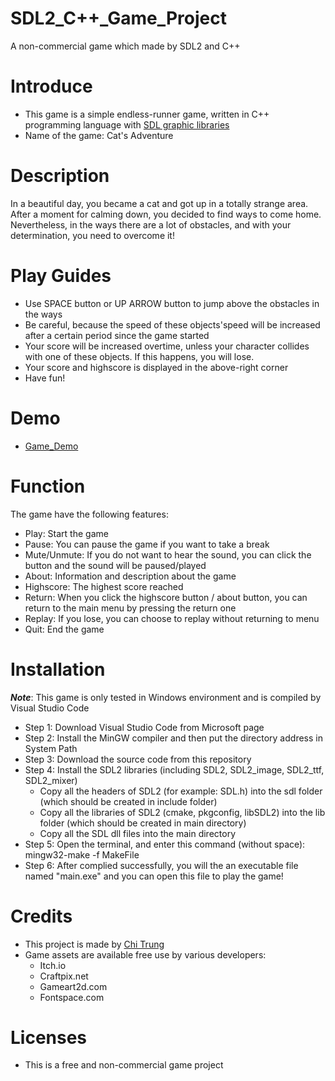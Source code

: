 # SDL2_C++_Game_Project

A non-commercial game which made by SDL2 and C++

# Introduce

- This game is a simple endless-runner game,  written in C++ programming language with [SDL graphic libraries](https://www.libsdl.org/)
- Name of the game: Cat's Adventure


# Description

In a beautiful day, you became a cat and got up in a totally strange area. After a moment for calming down, you decided to find ways to come home. Nevertheless, in the ways there are a lot of obstacles, and with your determination, you need to overcome it!

# Play Guides 

- Use SPACE button or UP ARROW button to jump above the obstacles in the ways
- Be careful, because the speed of these objects'speed will be increased after a certain period since the game started
- Your score will be increased overtime, unless your character collides with one of these objects. If this happens, you will lose.
- Your score and highscore is displayed in the above-right corner
- Have fun!

# Demo
- [Game_Demo](https://drive.google.com/file/d/11lWaq1ICbnSnKHswAEDkf54NpZyXpzB8/view?usp=sharing)
# Function

The game have the following features:
- Play: Start the game
- Pause: You can pause the game if you want to take a break
- Mute/Unmute: If you do not want to hear the sound, you can click the button and the sound will be paused/played
- About: Information and description about the game
- Highscore: The highest score reached
- Return: When you click the highscore button / about button, you can return to the main menu by pressing the return one
- Replay: If you lose, you can choose to replay without returning to menu
- Quit: End the game


# Installation

***Note***: This game is only tested in Windows environment and is compiled by Visual Studio Code

- Step 1: Download Visual Studio Code from Microsoft page
- Step 2: Install the MinGW compiler and then put the directory address in System Path
- Step 3: Download the source code from this repository
- Step 4: Install the SDL2 libraries (including SDL2, SDL2_image, SDL2_ttf, SDL2_mixer)
    - Copy all the headers of SDL2 (for example: SDL.h) into the sdl folder (which should be created in include folder)
    - Copy all the libraries of SDL2 (cmake, pkgconfig, libSDL2) into the lib folder (which should be created in main directory)
    - Copy all the SDL dll files into the main directory
- Step 5: Open the terminal, and enter this command (without space): mingw32-make -f MakeFile
- Step 6: After complied successfully, you will the an executable file named "main.exe" and you can open this file to play the game!

# Credits

- This project is made by [Chi Trung](https://github.com/chitrung-gg)
- Game assets are available free use by various developers:
    - Itch.io
    - Craftpix.net
    - Gameart2d.com
    - Fontspace.com

 
# Licenses

- This is a free and non-commercial game project

